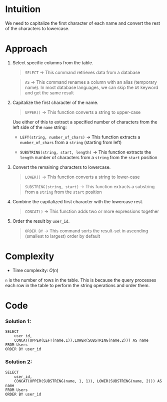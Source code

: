 # Intuition
<!-- Describe your first thoughts on how to solve this problem. -->
We need to capitalize the first character of each name and convert the rest of the characters to lowercase.

# Approach
<!-- Describe your approach to solving the problem. -->
1. Select specific columns from the table.

    > `SELECT` → This command retrieves data from a database

    > `AS` → This command renames a column with an alias (temporary name). In most database languages, we can skip the `AS` keyword and get the same result

2. Capitalize the first character of the name.

    > `UPPER()` → This function converts a string to upper-case

    Use either of this to extract a specified number of characters from the left side of the `name` string:

    - `LEFT(string, number_of_chars)` → This function extracts a `number_of_chars` from a `string` (starting from left)

    - `SUBSTRING(string, start, length)` → This function extracts the `length` number of characters from a `string` from the `start` position

3. Convert the remaining characters to lowercase.

    > `LOWER()` → This function converts a string to lower-case

    > `SUBSTRING(string, start)` → This function extracts a substring from a `string` from the `start` position

4. Combine the capitalized first character with the lowercase rest.

    > `CONCAT()` → This function adds two or more expressions together

5. Order the result by `user_id`.

    > `ORDER BY` → This command sorts the result-set in ascending (smallest to largest) order by default

# Complexity
- Time complexity: $O(n)$
<!-- Add your time complexity here, e.g. $$O(n)$$ -->
`n` is the number of rows in the table. This is because the query processes each row in the table to perform the string operations and order them.

# Code
### Solution 1:
```
SELECT 
    user_id, 
    CONCAT(UPPER(LEFT(name,1)),LOWER(SUBSTRING(name,2))) AS name
FROM Users 
ORDER BY user_id
```

### Solution 2:
```
SELECT 
    user_id,
    CONCAT(UPPER(SUBSTRING(name, 1, 1)), LOWER(SUBSTRING(name, 2))) AS name
FROM Users
ORDER BY user_id
```
